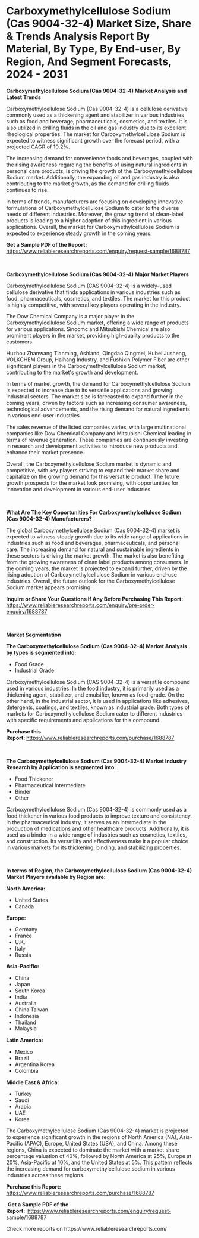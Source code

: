 <p><h1>Carboxymethylcellulose Sodium (Cas 9004-32-4) Market Size, Share & Trends Analysis Report By Material, By Type, By End-user, By Region, And Segment Forecasts, 2024 - 2031</h1></p><p><strong>Carboxymethylcellulose Sodium (Cas 9004-32-4) Market Analysis and Latest Trends</strong></p>
<p><p>Carboxymethylcellulose Sodium (Cas 9004-32-4) is a cellulose derivative commonly used as a thickening agent and stabilizer in various industries such as food and beverage, pharmaceuticals, cosmetics, and textiles. It is also utilized in drilling fluids in the oil and gas industry due to its excellent rheological properties. The market for Carboxymethylcellulose Sodium is expected to witness significant growth over the forecast period, with a projected CAGR of 10.2%.</p><p>The increasing demand for convenience foods and beverages, coupled with the rising awareness regarding the benefits of using natural ingredients in personal care products, is driving the growth of the Carboxymethylcellulose Sodium market. Additionally, the expanding oil and gas industry is also contributing to the market growth, as the demand for drilling fluids continues to rise.</p><p>In terms of trends, manufacturers are focusing on developing innovative formulations of Carboxymethylcellulose Sodium to cater to the diverse needs of different industries. Moreover, the growing trend of clean-label products is leading to a higher adoption of this ingredient in various applications. Overall, the market for Carboxymethylcellulose Sodium is expected to experience steady growth in the coming years.</p></p>
<p><strong>Get a Sample PDF of the Report:&nbsp;</strong> <a href="https://www.reliableresearchreports.com/enquiry/request-sample/1688787">https://www.reliableresearchreports.com/enquiry/request-sample/1688787</a></p>
<p>&nbsp;</p>
<p><strong>Carboxymethylcellulose Sodium (Cas 9004-32-4) Major Market Players</strong></p>
<p><p>Carboxymethylcellulose Sodium (CAS 9004-32-4) is a widely-used cellulose derivative that finds applications in various industries such as food, pharmaceuticals, cosmetics, and textiles. The market for this product is highly competitive, with several key players operating in the industry.</p><p>The Dow Chemical Company is a major player in the Carboxymethylcellulose Sodium market, offering a wide range of products for various applications. Sinocmc and Mitsubishi Chemical are also prominent players in the market, providing high-quality products to the customers.</p><p>Huzhou Zhanwang Tianming, Ashland, Qingdao Qingmei, Hubei Jusheng, VOLKCHEM Group, Haihang Industry, and Fushixin Polymer Fiber are other significant players in the Carboxymethylcellulose Sodium market, contributing to the market's growth and development.</p><p>In terms of market growth, the demand for Carboxymethylcellulose Sodium is expected to increase due to its versatile applications and growing industrial sectors. The market size is forecasted to expand further in the coming years, driven by factors such as increasing consumer awareness, technological advancements, and the rising demand for natural ingredients in various end-user industries.</p><p>The sales revenue of the listed companies varies, with large multinational companies like Dow Chemical Company and Mitsubishi Chemical leading in terms of revenue generation. These companies are continuously investing in research and development activities to introduce new products and enhance their market presence.</p><p>Overall, the Carboxymethylcellulose Sodium market is dynamic and competitive, with key players striving to expand their market share and capitalize on the growing demand for this versatile product. The future growth prospects for the market look promising, with opportunities for innovation and development in various end-user industries.</p></p>
<p>&nbsp;</p>
<p><strong>What Are The Key Opportunities For Carboxymethylcellulose Sodium (Cas 9004-32-4) Manufacturers?</strong></p>
<p><p>The global Carboxymethylcellulose Sodium (Cas 9004-32-4) market is expected to witness steady growth due to its wide range of applications in industries such as food and beverages, pharmaceuticals, and personal care. The increasing demand for natural and sustainable ingredients in these sectors is driving the market growth. The market is also benefiting from the growing awareness of clean label products among consumers. In the coming years, the market is projected to expand further, driven by the rising adoption of Carboxymethylcellulose Sodium in various end-use industries. Overall, the future outlook for the Carboxymethylcellulose Sodium market appears promising.</p></p>
<p><strong>Inquire or Share Your Questions If Any Before Purchasing This Report:</strong> <a href="https://www.reliableresearchreports.com/enquiry/pre-order-enquiry/1688787">https://www.reliableresearchreports.com/enquiry/pre-order-enquiry/1688787</a></p>
<p>&nbsp;</p>
<p><strong>Market Segmentation</strong></p>
<p><strong>The Carboxymethylcellulose Sodium (Cas 9004-32-4) Market Analysis by types is segmented into:</strong></p>
<p><ul><li>Food Grade</li><li>Industrial Grade</li></ul></p>
<p><p>Carboxymethylcellulose Sodium (CAS 9004-32-4) is a versatile compound used in various industries. In the food industry, it is primarily used as a thickening agent, stabilizer, and emulsifier, known as food-grade. On the other hand, in the industrial sector, it is used in applications like adhesives, detergents, coatings, and textiles, known as industrial grade. Both types of markets for Carboxymethylcellulose Sodium cater to different industries with specific requirements and applications for this compound.</p></p>
<p><strong>Purchase this Report:&nbsp;</strong><a href="https://www.reliableresearchreports.com/purchase/1688787">https://www.reliableresearchreports.com/purchase/1688787</a></p>
<p>&nbsp;</p>
<p><strong>The Carboxymethylcellulose Sodium (Cas 9004-32-4) Market Industry Research by Application is segmented into:</strong></p>
<p><ul><li>Food Thickener</li><li>Pharmaceutical Intermediate</li><li>Binder</li><li>Other</li></ul></p>
<p><p>Carboxymethylcellulose Sodium (Cas 9004-32-4) is commonly used as a food thickener in various food products to improve texture and consistency. In the pharmaceutical industry, it serves as an intermediate in the production of medications and other healthcare products. Additionally, it is used as a binder in a wide range of industries such as cosmetics, textiles, and construction. Its versatility and effectiveness make it a popular choice in various markets for its thickening, binding, and stabilizing properties.</p></p>
<p>&nbsp;</p>
<p><strong>In terms of Region, the Carboxymethylcellulose Sodium (Cas 9004-32-4) Market Players available by Region are:</strong></p>
<p>
    <p> <strong> North America: </strong>
        <ul>
            <li>United States</li>
            <li>Canada</li>
        </ul>
        </p> 
    <p> <strong> Europe: </strong>
        <ul>
            <li>Germany</li>
            <li>France</li>
            <li>U.K.</li>
            <li>Italy</li>
            <li>Russia</li>
        </ul>
        </p> 
    <p> <strong> Asia-Pacific: </strong>
        <ul>
            <li>China</li>
            <li>Japan</li>
            <li>South Korea</li>
            <li>India</li>
            <li>Australia</li>
            <li>China Taiwan</li>
            <li>Indonesia</li>
            <li>Thailand</li>
            <li>Malaysia</li>
        </ul>
        </p> 
    <p> <strong> Latin America: </strong>
        <ul>
            <li>Mexico</li>
            <li>Brazil</li>
            <li>Argentina Korea</li>
            <li>Colombia</li>
        </ul>
        </p> 
    <p> <strong> Middle East & Africa: </strong>
        <ul>
            <li>Turkey</li>
            <li>Saudi</li>
            <li>Arabia</li>
            <li>UAE</li>
            <li>Korea</li>
        </ul>
    </p>
    </p>
<p><p>The Carboxymethylcellulose Sodium (Cas 9004-32-4) market is projected to experience significant growth in the regions of North America (NA), Asia-Pacific (APAC), Europe, United States (USA), and China. Among these regions, China is expected to dominate the market with a market share percentage valuation of 40%, followed by North America at 25%, Europe at 20%, Asia-Pacific at 10%, and the United States at 5%. This pattern reflects the increasing demand for carboxymethylcellulose sodium in various industries across these regions.</p></p>
<p><strong>Purchase this Report: </strong><a href="https://www.reliableresearchreports.com/purchase/1688787">https://www.reliableresearchreports.com/purchase/1688787</a></p>
<p>&nbsp;<strong>Get a Sample PDF of the Report:&nbsp;&nbsp;</strong><a href="https://www.reliableresearchreports.com/enquiry/request-sample/1688787">https://www.reliableresearchreports.com/enquiry/request-sample/1688787</a></p>
<p><strong></strong></p>
<p>Check more reports on https://www.reliableresearchreports.com/</p>